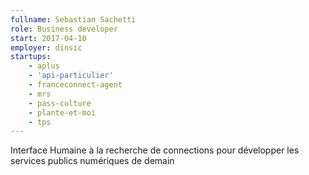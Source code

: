 ```yaml
---
fullname: Sebastian Sachetti
role: Business developer
start: 2017-04-10
employer: dinsic
startups:
    - aplus
    - 'api-particulier'
    - franceconnect-agent
    - mrs
    - pass-culture
    - plante-et-moi
    - tps
---
```

Interface Humaine à la recherche de connections pour développer les services publics numériques de demain
